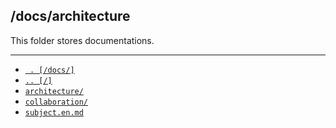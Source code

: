 ## /docs/architecture
This folder stores documentations.

---
- [` . [/docs/]`](/docs/)
- [`.. [/]`](/)
- [`architecture/`](/docs/architecture/)
- [`collaboration/`](/docs/collaboration/)
- [`subject.en.md`](/docs/subject.en.md)